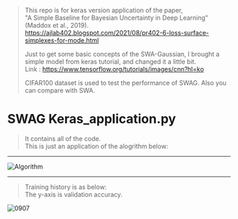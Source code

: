 > This repo is for keras version application of the paper,  
> "A Simple Baseline for Bayesian Uncertainty in Deep Learning" (Maddox et al., 2019).  
> https://ajlab402.blogspot.com/2021/08/pr402-6-loss-surface-simplexes-for-mode.html
> 
> Just to get some basic concepts of the SWA-Gaussian, I brought a simple model from keras tutorial, and changed it a little bit.  
> Link : https://www.tensorflow.org/tutorials/images/cnn?hl=ko
> 
> CIFAR100 dataset is used to test the performance of SWAG.
> Also you can compare with SWA.


# SWAG Keras_application.py
> It contains all of the code.  
> This is just an application of the alogrithm below:

***
![Algorithm](https://user-images.githubusercontent.com/35181972/132224229-ec62c1fa-8ac5-4a1a-a94d-de31ba3dfcc5.JPG)

***
> Training history is as below:  
> The y-axis is validation accuracy.

![0907](https://user-images.githubusercontent.com/35181972/132279669-fc27e0a7-de43-4849-8124-9f955f14a5e1.JPG)


